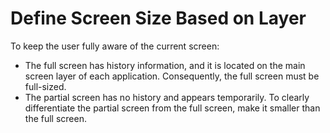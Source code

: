 # Define Screen Size Based on Layer

To keep the user fully aware of the current screen:

-   The full screen has history information, and it is located on the main screen layer of each application. Consequently, the full screen must be full-sized.
-   The partial screen has no history and appears temporarily. To clearly differentiate the partial screen from the full screen, make it smaller than the full screen.

